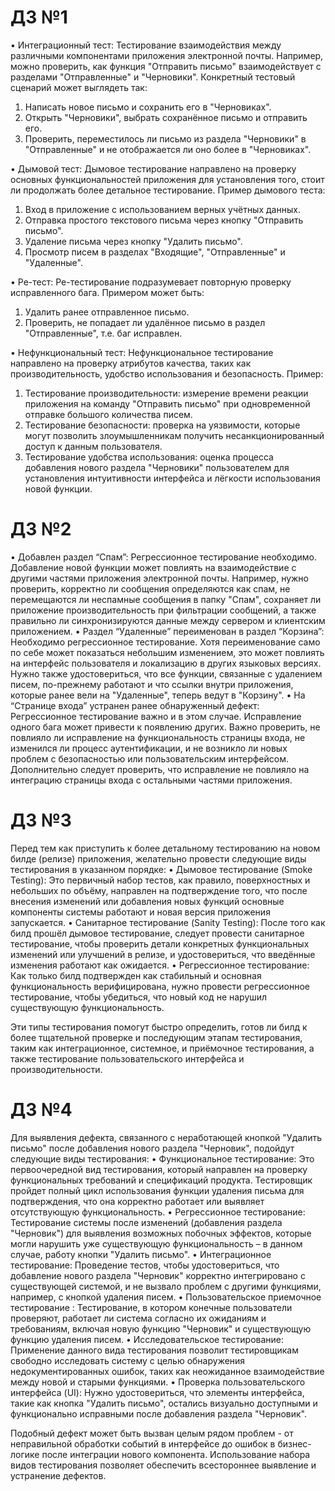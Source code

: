 # ДЗ №1

•	Интеграционный тест:
Тестирование взаимодействия между различными компонентами приложения электронной почты. Например, можно проверить, как функция "Отправить письмо" взаимодействует с разделами "Отправленные" и "Черновики". Конкретный тестовый сценарий может выглядеть так:
1. Написать новое письмо и сохранить его в "Черновиках".
2. Открыть "Черновики", выбрать сохранённое письмо и отправить его.
3. Проверить, переместилось ли письмо из раздела "Черновики" в "Отправленные" и не отображается ли оно более в "Черновиках".
   
•	Дымовой тест:
Дымовое тестирование направлено на проверку основных функциональностей приложения для установления того, стоит ли продолжать более детальное тестирование. Пример дымового теста:
1. Вход в приложение с использованием верных учётных данных.
2. Отправка простого текстового письма через кнопку "Отправить письмо".
3. Удаление письма через кнопку "Удалить письмо".
4. Просмотр писем в разделах "Входящие", "Отправленные" и "Удаленные".
   
•	Ре-тест:
Ре-тестирование подразумевает повторную проверку исправленного бага. Примером может быть:
1. Удалить ранее отправленное письмо.
2. Проверить, не попадает ли удалённое письмо в раздел "Отправленные", т.е. баг исправлен.
   
•	Нефункциональный тест:
Нефункциональное тестирование направлено на проверку атрибутов качества, таких как производительность, удобство использования и безопасность. Пример:
1. Тестирование производительности: измерение времени реакции приложения на команду "Отправить письмо" при одновременной отправке большого количества писем.
2. Тестирование безопасности: проверка на уязвимости, которые могут позволить злоумышленникам получить несанкционированный доступ к данным пользователя.
3. Тестирование удобства использования: оценка процесса добавления нового раздела "Черновики" пользователем для установления интуитивности интерфейса и лёгкости использования новой функции.

# ДЗ №2
•	Добавлен раздел “Спам”: Регрессионное тестирование необходимо. Добавление новой функции может повлиять на взаимодействие с другими частями приложения электронной почты. Например, нужно проверить, корректно ли сообщения определяются как спам, не перемещаются ли неспамные сообщения в папку "Спам", сохраняет ли приложение производительность при фильтрации сообщений, а также правильно ли синхронизируются данные между сервером и клиентским приложением.
•	Раздел “Удаленные” переименован в раздел “Корзина”: Необходимо регрессионное тестирование. Хотя переименование само по себе может показаться небольшим изменением, это может повлиять на интерфейс пользователя и локализацию в других языковых версиях. Нужно также удостовериться, что все функции, связанные с удалением писем, по-прежнему работают и что ссылки внутри приложения, которые ранее вели на "Удаленные", теперь ведут в "Корзину".
•	На “Странице входа” устранен ранее обнаруженный дефект: Регрессионное тестирование важно и в этом случае. Исправление одного бага может привести к появлению других. Важно проверить, не повлияло ли исправление на функциональность страницы входа, не изменился ли процесс аутентификации, и не возникло ли новых проблем с безопасностью или пользовательским интерфейсом. Дополнительно следует проверить, что исправление не повлияло на интеграцию страницы входа с остальными частями приложения.

# ДЗ №3
Перед тем как приступить к более детальному тестированию на новом билде (релизе) приложения, желательно провести следующие виды тестирования в указанном порядке:
•	Дымовое тестирование (Smoke Testing): Это первичный набор тестов, как правило, поверхностных и небольших по объёму, направлен на подтверждение того, что после внесения изменений или добавления новых функций основные компоненты системы работают и новая версия приложения запускается.
•	Санитарное тестирование (Sanity Testing): После того как билд прошёл дымовое тестирование, следует провести санитарное тестирование, чтобы проверить детали конкретных функциональных изменений или улучшений в релизе, и удостовериться, что введённые изменения работают как ожидается.
•	 Регрессионное тестирование: Как только билд подтвержден как стабильный и основная функциональность верифицирована, нужно провести регрессионное тестирование, чтобы убедиться, что новый код не нарушил существующую функциональность.

Эти типы тестирования помогут быстро определить, готов ли билд к более тщательной проверке и последующим этапам тестирования, таким как интеграционное, системное, и приёмочное тестирования, а также тестирование пользовательского интерфейса и производительности.

# ДЗ №4
Для выявления дефекта, связанного с неработающей кнопкой "Удалить письмо" после добавления нового раздела "Черновик", подойдут следующие виды тестирования:
•	Функциональное тестирование: Это первоочередной вид тестирования, который направлен на проверку функциональных требований и спецификаций продукта. Тестировщик пройдет полный цикл использования функции удаления письма для подтверждения, что она корректно работает или выявляет отсутствующую функциональность. 
•	Регрессионное тестирование: Тестирование системы после изменений (добавления раздела "Черновик") для выявления возможных побочных эффектов, которые могли нарушить уже существующую функциональность – в данном случае, работу кнопки "Удалить письмо".
•	Интеграционное тестирование: Проведение тестов, чтобы удостовериться, что добавление нового раздела "Черновик" корректно интегрировано с существующей системой, и не вызвало проблем с другими функциями, например, с кнопкой удаления писем.
•	Пользовательское приемочное тестирование : Тестирование, в котором конечные пользователи проверяют, работает ли система согласно их ожиданиям и требованиям, включая новую функцию "Черновик" и существующую функцию удаления писем.
•	Исследовательское тестирование: Применение данного вида тестирования позволит тестировщикам свободно исследовать систему с целью обнаружения недокументированных ошибок, таких как неожиданное взаимодействие между новой и старыми функциями.
•	Проверка пользовательского интерфейса (UI): Нужно удостовериться, что элементы интерфейса, такие как кнопка "Удалить письмо", остались визуально доступными и функционально исправными после добавления раздела "Черновик".

Подобный дефект может быть вызван целым рядом проблем - от неправильной обработки событий в интерфейсе до ошибок в бизнес-логике после интеграции нового компонента. Использование набора видов тестирования позволяет обеспечить всестороннее выявление и устранение дефектов.
